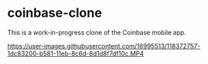 # coinbase-clone

This is a work-in-progress clone of the Coinbase mobile app.

https://user-images.githubusercontent.com/16995513/118372757-1dc83200-b581-11eb-8c6d-8d1d8f7df10c.MP4
